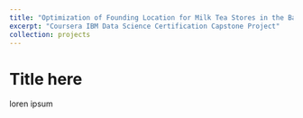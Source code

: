 ```yaml
---
title: "Optimization of Founding Location for Milk Tea Stores in the Bay Area"
excerpt: "Coursera IBM Data Science Certification Capstone Project"
collection: projects
---
```


Title here
===========
loren ipsum 
